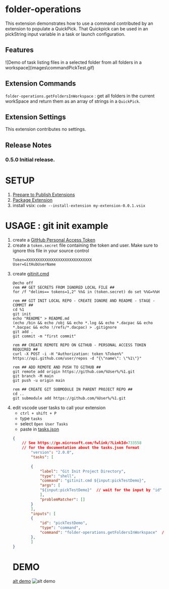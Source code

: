 # folder-operations

This extension demonstrates how to use a command contributed by an extension to populate a QuickPick.  That Quickpick can be used in an pickString input variable in a task or launch configuration.


## Features



\!\[Demo of task listing files in a selected folder from all folders in a workspace\]\(images\commandPickTest.gif\)

## Extension Commands

`folder-operations.getFoldersInWorkspace` : get all folders in the current workSpace and return them as an array of strings in a `QuickPick`.

## Extension Settings

This extension contributes no settings.

## Release Notes

### 0.5.0  Initial release.

# SETUP


1. [Prepare to Publish Extensions](https://code.visualstudio.com/api/working-with-extensions/publishing-extension)
1. [Package Extension](https://code.visualstudio.com/api/working-with-extensions/publishing-extension#packaging-extensions)
1. install vsix: ``` code --install-extension my-extension-0.0.1.vsix ```

# USAGE : git init example

1. create a [GitHub Personal Access Token](https://docs.github.com/en/github/authenticating-to-github/creating-a-personal-access-token)
1. create a ``` token.secret ``` file containing the token and user.  Make sure to ignore this file in your source control
    ```
    Token=XXXXXXXXXXXXXXXXXXXXXXXXXXXXX
    User=GitHubUserName
    ```
1. create [gitinit.cmd](https://gist.github.com/joshbooker/b34b172fcbb0995336b69a3424b39ab1#file-gitinit-cmd)
    ```batchFile
    @echo off
    rem ## GET SECRETS FROM IGNORED LOCAL FILE ##
    for /f "delims== tokens=1,2" %%G in (token.secret) do set %%G=%%H

    rem ## GIT INIT LOCAL REPO - CREATE IGNORE AND README - STAGE - COMMIT ##
    cd %1
    git init
    echo "README" > README.md   
    (echo /bin && echo /obj && echo *.log && echo *.dacpac && echo *.bacpac && echo !/refs/*.dacpac) > .gitignore
    git add .
    git commit -m "first commit"

    rem ## CREATE REMOTE REPO ON GITHUB - PERSONAL ACCESS TOKEN REQUIRED ##
    curl -X POST -i -H "Authorization: token %Token%" https://api.github.com/user/repos -d "{\"name\": \"%1\"}"

    rem ## ADD REMOTE AND PUSH TO GITHUB ##
    git remote add origin https://github.com/%User%/%1.git
    git branch -M main
    git push -u origin main

    rem ## CREATE GIT SUBMODULE IN PARENT PROJECT REPO ##
    cd ..
    git submodule add https://github.com/%User%/%1.git
    ```
1. edit vscode user tasks to call your extension
    * ``` ctrl + shift + P ```
    * type ``` tasks  ```
    * select ``` Open User Tasks ```  
    * paste in [tasks.json](https://gist.github.com/joshbooker/b34b172fcbb0995336b69a3424b39ab1#file-tasks-json)
    ```json
    {
        // See https://go.microsoft.com/fwlink/?LinkId=733558
        // for the documentation about the tasks.json format
            "version": "2.0.0",
            "tasks": [
        
            {
                "label": "Git Init Project Directory",
                "type": "shell",
                "command": "gitinit.cmd ${input:pickTestDemo}",            // your command here
                "args": [
                "${input:pickTestDemo}"  // wait for the input by "id" below
                ],
                "problemMatcher": []
            }
            ],
            "inputs": [
            {
                "id": "pickTestDemo",
                "type": "command",
                "command": "folder-operations.getFoldersInWorkspace"  // returns a QuickPick element
            },
            ]
    }
    ```
    # DEMO
    [alt demo](https://joshbooker.github.io/DbProjectGitInit.gif)
    ![alt demo](https://joshbooker.github.io/DbProjectGitInit.gif)
